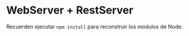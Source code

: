 # WebServer + RestServer

Recuerden ejecutar ````npm install```` para reconstruir los modulos de Node.

